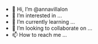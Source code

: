 - 👋 Hi, I’m @annavillalon
- 👀 I’m interested in ...
- 🌱 I’m currently learning ...
- 💞️ I’m looking to collaborate on ...
- 📫 How to reach me ...

<!---
annavillalon/annavillalon is a ✨ special ✨ repository because its `README.md` (this file) appears on your GitHub profile.
You can click the Preview link to take a look at your changes.
--->
